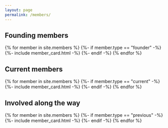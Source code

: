 ```yaml
---
layout: page
permalink: /members/
---
```


<h2>Founding members</h2>
<div class="member-container">
  {% for member in site.members %}
    {%- if member.type == "founder" -%}
      {%- include member_card.html -%}
    {%- endif -%}
  {% endfor %}
</div>

<h2>Current members</h2>
<div class="member-container">
  {% for member in site.members %}
    {%- if member.type == "current" -%}
      {%- include member_card.html -%}
    {%- endif -%}
  {% endfor %}
</div>

<h2>Involved along the way</h2>
<div class="member-container">
  {% for member in site.members %}
    {%- if member.type == "previous" -%}
      {%- include member_card.html -%}
    {%- endif -%}
  {% endfor %}
</div>